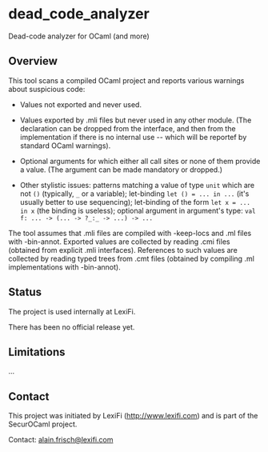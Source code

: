 # dead_code_analyzer
Dead-code analyzer for OCaml (and more)

## Overview

This tool scans a compiled OCaml project and reports various warnings
about suspicious code:

 - Values not exported and never used.

 - Values exported by .mli files but never used in any other module.
   (The declaration can be dropped from the interface, and then from
   the implementation if there is no internal use -- which will be reportef
   by standard OCaml warnings).

 - Optional arguments for which either all call sites or none of them
   provide a value. (The argument can be made mandatory or dropped.)

 - Other stylistic issues:  patterns matching a value of type `unit`
   which are not `()` (typically, `_` or a variable);  let-binding
   `let () = ... in ...` (it's usually better to use sequencing);
   let-binding of the form `let x = ... in x` (the binding is useless);
   optional argument in argument's type: `val f: ... -> (... -> ?_:_ -> ...) -> ...`


The tool assumes that .mli files are compiled with -keep-locs and .ml
files with -bin-annot.  Exported values are collected by reading .cmi
files (obtained from explicit .mli interfaces).  References to such
values are collected by reading typed trees from .cmt files (obtained
by compiling .ml implementations with -bin-annot).

## Status

The project is used internally at LexiFi.

There has been no official release yet.


## Limitations

...


## Contact

This project was initiated by LexiFi (http://www.lexifi.com) and is part
of the SecurOCaml project.

Contact: alain.frisch@lexifi.com

